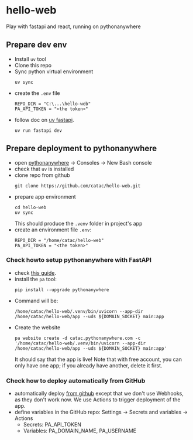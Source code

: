 # hello-web
Play with fastapi and react, running on pythonanywhere

## Prepare dev env
- Install `uv` tool
- Clone this repo
- Sync python virtual environment
  ```
  uv sync
  ```
- create the `.env` file
  ```
  REPO_DIR = "C:\...\hello-web"
  PA_API_TOKEN = "<the token>"
  ```
- follow doc on [uv fastapi](https://docs.astral.sh/uv/guides/integration/fastapi/).
  ```
  uv run fastapi dev
  ```

## Prepare deployment to pythonanywhere
- open [pythonanywhere](https://www.pythonanywhere.com/) -> Consoles -> New Bash console
- check that `uv` is installed
- clone repo from github
  ```
  git clone https://github.com/catac/hello-web.git
  ```
- prepare app environment
  ```
  cd hello-web
  uv sync
  ```
  This should produce the `.venv` folder in project's app
- create an environment file `.env`:
  ```
  REPO_DIR = "/home/catac/hello-web"
  PA_API_TOKEN = "<the token>"
  ```

### Check howto setup pythonanywhere with FastAPI
- check [this guide](https://help.pythonanywhere.com/pages/ASGICommandLine/).
- install the `pa` tool:
  ```
  pip install --upgrade pythonanywhere
  ```
- Command will be:
  ```
  /home/catac/hello-web/.venv/bin/uvicorn --app-dir /home/catac/hello-web/app --uds ${DOMAIN_SOCKET} main:app
  ```
- Create the website
  ```
  pa website create -d catac.pythonanywhere.com -c '/home/catac/hello-web/.venv/bin/uvicorn --app-dir /home/catac/hello-web/app --uds ${DOMAIN_SOCKET} main:app'
  ```
  It should say that the app is live!
  Note that with free account, you can only have one app; if you already have another, delete it first.

### Check how to deploy automatically from GitHub
- automatically deploy [from github](https://medium.com/@aadibajpai/deploying-to-pythonanywhere-via-github-6f967956e664)
  except that we don't use Webhooks, as they don't work now. We use Actions to trigger deployment of the app.
- define variables in the GitHub repo: Settings -> Secrets and variables -> Actions
  - Secrets: PA_API_TOKEN
  - Variables: PA_DOMAIN_NAME, PA_USERNAME
 